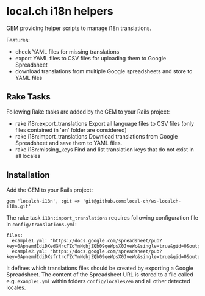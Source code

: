 # local.ch i18n helpers

GEM providing helper scripts to manage i18n translations. 

Features: 

* check YAML files for missing translations
* export YAML files to CSV files for uploading them to Google Spreadsheet
* download translations from multiple Google spreadsheets and store to YAML files

## Rake Tasks

Following Rake tasks are added by the GEM to your Rails project:

* rake i18n:export_translations
  Export all language files to CSV files (only files contained in 'en' folder are considered)
* rake i18n:import_translations
  Download translations from Google Spreadsheet and save them to YAML files.
* rake i18n:missing_keys
  Find and list translation keys that do not exist in all locales

## Installation

Add the GEM to your Rails project:

    gem 'localch-i18n', :git => 'git@github.com:local-ch/ws-localch-i18n.git'


The rake task `i18n:import_translations` requires following configuration file in `config/translations.yml`:

    files:
      example1.yml: "https://docs.google.com/spreadsheet/pub?key=0ApnemdIdiDXedGNrcTZoYnNqbjZQb09qeWpsX0JveWc&single=true&gid=0&output=csv"
      example2.yml: "https://docs.google.com/spreadsheet/pub?key=0ApnemdIdiDXsfrtrcTZoYnNqbjZQb09qeWpsX0JveWc&single=true&gid=0&output=csv"
      

It defines which translations files should be created by exporting a Google Spreadsheet. The content of the Spreadsheet URL is stored to a file called e.g. `example1.yml` within folders `config/locales/en` and all other detected locales.



